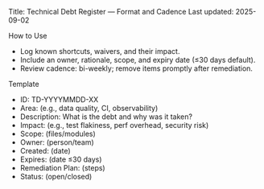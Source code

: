Title: Technical Debt Register — Format and Cadence
Last updated: 2025-09-02

How to Use
- Log known shortcuts, waivers, and their impact.
- Include an owner, rationale, scope, and expiry date (≤30 days default).
- Review cadence: bi-weekly; remove items promptly after remediation.

Template
- ID: TD-YYYYMMDD-XX
- Area: (e.g., data quality, CI, observability)
- Description: What is the debt and why was it taken?
- Impact: (e.g., test flakiness, perf overhead, security risk)
- Scope: (files/modules)
- Owner: (person/team)
- Created: (date)
- Expires: (date ≤30 days)
- Remediation Plan: (steps)
- Status: (open/closed)
